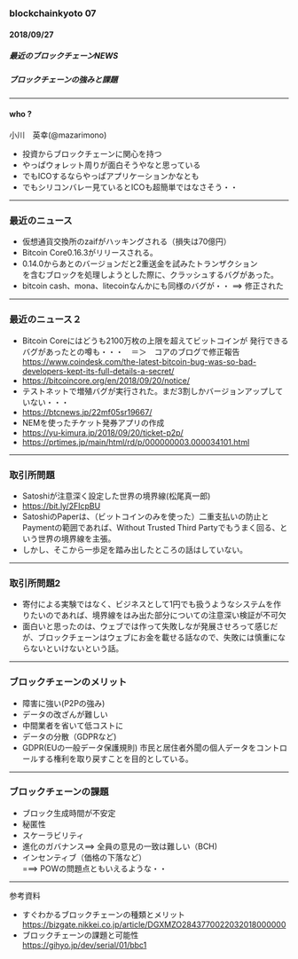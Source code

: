 ### blockchainkyoto 07
#### 2018/09/27

##### 最近のブロックチェーンNEWS      
##### ブロックチェーンの強みと課題 
      
---         
      
#### who ?
小川　英幸(@mazarimono)     
* 投資からブロックチェーンに関心を持つ      
* やっぱウォレット周りが面白そうやなと思っている     
* でもICOするならやっぱアプリケーションかなとも     
* でもシリコンバレー見ているとICOも超簡単ではなさそう・・      
       
---          

### 最近のニュース
* 仮想通貨交換所のzaifがハッキングされる（損失は70億円）     
* Bitcoin Core0.16.3がリリースされる。     
* 0.14.0からあとのバージョンだと2重送金を試みたトランザクション     
を含むブロックを処理しようとした際に、クラッシュするバグがあった。           
* bitcoin cash、mona、litecoinなんかにも同様のバグが・・ ==> 修正された    
     
---

### 最近のニュース２
* Bitcoin Coreにはどうも2100万枚の上限を超えてビットコインが
発行できるバグがあったとの噂も・・・　＝＞　コアのブログで修正報告        
https://www.coindesk.com/the-latest-bitcoin-bug-was-so-bad-developers-kept-its-full-details-a-secret/    
* https://bitcoincore.org/en/2018/09/20/notice/        
* テストネットで増殖バグが実行された。まだ3割しかバージョンアップしていない・・・          
* https://btcnews.jp/22mf05sr19667/      
* NEMを使ったチケット発券アプリの作成    
* https://yu-kimura.jp/2018/09/20/ticket-p2p/     
* https://prtimes.jp/main/html/rd/p/000000003.000034101.html      
 

---

### 取引所問題
* Satoshiが注意深く設定した世界の境界線(松尾真一郎)     
* https://bit.ly/2FIcpBU    
* SatoshiのPaperは、（ビットコインのみを使った）二重支払いの防止とPaymentの範囲であれば、Without Trusted Third Partyでもうまく回る、という世界の境界線を主張。     
* しかし、そこから一歩足を踏み出したところの話はしていない。      

---     

### 取引所問題2
* 寄付による実験ではなく、ビジネスとして1円でも扱うようなシステムを作りたいのであれば、境界線をはみ出た部分についての注意深い検証が不可欠     
* 面白いと思ったのは、ウェブでは作って失敗しなが発展させろって感じだが、ブロックチェーンはウェブにお金を載せる話なので、失敗には慎重にならないといけないという話。     
      
---     


### ブロックチェーンのメリット
* 障害に強い(P2Pの強み)     
* データの改ざんが難しい    
* 中間業者を省いて低コストに     
* データの分散（GDPRなど)     
* GDPR(EUの一般データ保護規則) 市民と居住者外聞の個人データをコントロールする権利を取り戻すことを目的としている。     
       
---      
     
### ブロックチェーンの課題
* ブロック生成時間が不安定     
* 秘匿性     
* スケーラビリティ     
* 進化のガバナンス==> 全員の意見の一致は難しい（BCH)    
* インセンティブ（価格の下落など）   
===> POWの問題点ともいえるような・・         
       
---      

参考資料     
* すぐわかるブロックチェーンの種類とメリット     
https://bizgate.nikkei.co.jp/article/DGXMZO2843770022032018000000   
* ブロックチェーンの課題と可能性    
https://gihyo.jp/dev/serial/01/bbc1    
